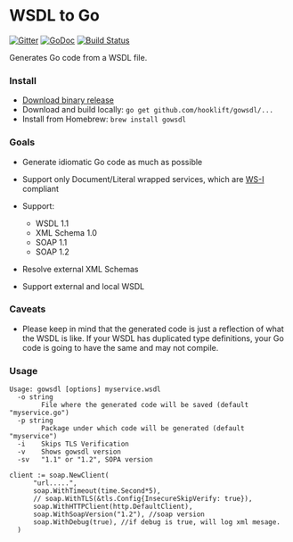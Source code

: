 # WSDL to Go

[![Gitter](https://badges.gitter.im/Join%20Chat.svg)](https://gitter.im/hooklift/gowsdl?utm_source=badge&utm_medium=badge&utm_campaign=pr-badge&utm_content=badge)
[![GoDoc](https://godoc.org/github.com/hooklift/gowsdl?status.svg)](https://godoc.org/github.com/hooklift/gowsdl)
[![Build Status](https://travis-ci.org/hooklift/gowsdl.svg?branch=master)](https://travis-ci.org/hooklift/gowsdl)

Generates Go code from a WSDL file.

### Install

* [Download binary release](https://github.com/hooklift/gowsdl/releases)
* Download and build locally: `go get github.com/hooklift/gowsdl/...`
* Install from Homebrew: `brew install gowsdl`

### Goals
* Generate idiomatic Go code as much as possible
* Support only Document/Literal wrapped services, which are [WS-I](http://ws-i.org/) compliant
* Support:
	* WSDL 1.1
	* XML Schema 1.0
	* SOAP 1.1  
	* SOAP 1.2  

* Resolve external XML Schemas
* Support external and local WSDL

### Caveats
* Please keep in mind that the generated code is just a reflection of what the WSDL is like. If your WSDL has duplicated type definitions, your Go code is going to have the same and may not compile.

### Usage
```
Usage: gowsdl [options] myservice.wsdl
  -o string
        File where the generated code will be saved (default "myservice.go")
  -p string
        Package under which code will be generated (default "myservice")
  -i    Skips TLS Verification
  -v    Shows gowsdl version  
  -sv   "1.1" or "1.2", SOPA version
  ```

  ```
  client := soap.NewClient(
		"url.....",
		soap.WithTimeout(time.Second*5),
		// soap.WithTLS(&tls.Config{InsecureSkipVerify: true}),
		soap.WithHTTPClient(http.DefaultClient),
		soap.WithSoapVersion("1.2"), //soap version
		soap.WithDebug(true), //if debug is true, will log xml mesage.
	)
```
